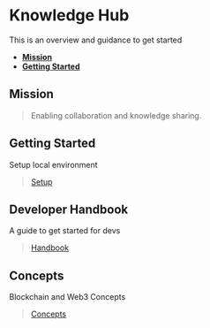 # **Knowledge Hub**

This is an overview and guidance to get started

<!-- markdownlint-disable MD004 -->
<!-- START doctoc generated TOC please keep comment here to allow auto update -->
<!-- DON'T EDIT THIS SECTION, INSTEAD RE-RUN doctoc TO UPDATE -->

- [**Mission**](#mission)
- [**Getting Started**](#getting-started)

<!-- END doctoc generated TOC please keep comment here to allow auto update -->
<!-- markdownlint-enable MD004 -->

## **Mission**

> Enabling collaboration and knowledge sharing.

## **Getting Started**

Setup local environment

> [Setup](./1_setup/README.md)

## **Developer Handbook**

A guide to get started for devs

> [Handbook](./2_handbook/handbook.md)

## **Concepts**

Blockchain and Web3 Concepts

> [Concepts](./3_concepts/concepts.md)
